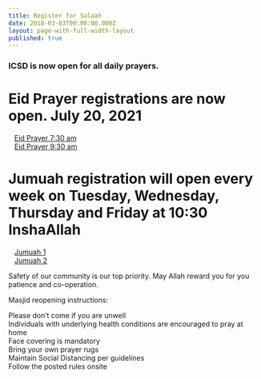 ```yaml
---
title: Register for Salaah
date: 2018-03-03T00:00:00.000Z
layout: page-with-full-width-layout
published: true
---
```


### ICSD is now open for all daily prayers.

<div class="row pt-10 pb-2" >
  <div class="col-12">
      <h1>Eid Prayer registrations are now open. July 20, 2021</h1>
  </div>
   
  <div class="col-6 pb-3">
      <a class="btn btn-sm btn-success" href="https://www.eventbrite.com/e/162605747167" style="width: 100%;padding:12px;" target="_blank">Eid Prayer 7:30 am</a>
  </div>
  <div class=" col-6 pb-3">
      <a class="btn btn-sm btn-success" href="https://www.eventbrite.com/e/162606579657" style="width: 100%;padding:12px;" target="_blank">Eid Prayer 9:30 am</a>
  </div>  
</div>


<div class="row pt-10 pb-2" >
  <div class="col-12">
      <h1>Jumuah registration will open every week on Tuesday, Wednesday, Thursday and Friday at 10:30 InshaAllah</h1>
  </div>
   
  <div class="col-12 pb-3">
      <a class="btn btn-sm btn-warning" href="https://www.eventbrite.com/e/162376118341" style="width: 100%;padding:12px;" target="_blank">Jumuah 1</a>
  </div>
  <div class="col-12 pb-3">
      <a class="btn btn-sm btn-warning" href="https://www.eventbrite.com/e/162376142413" style="width: 100%;padding:12px;" target="_blank">Jumuah 2</a>
  </div>  
</div>

Safety of our community is our top priority. May Allah reward you for you patience and co-operation.

Masjid reopening instructions:

Please don’t come if you are unwell  
Individuals with underlying health conditions are encouraged to pray at home  
Face covering is mandatory  
Bring your own prayer rugs  
Maintain Social Distancing per guidelines  
Follow the posted rules onsite  

